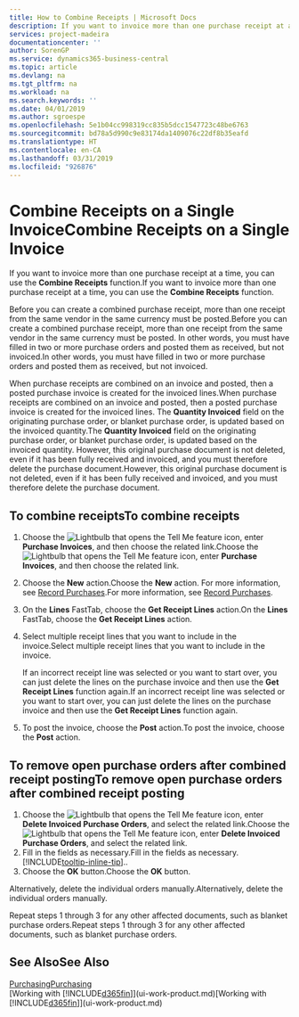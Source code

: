 ```yaml
---
title: How to Combine Receipts | Microsoft Docs
description: If you want to invoice more than one purchase receipt at a time, you can use the Combine Receipts function.
services: project-madeira
documentationcenter: ''
author: SorenGP
ms.service: dynamics365-business-central
ms.topic: article
ms.devlang: na
ms.tgt_pltfrm: na
ms.workload: na
ms.search.keywords: ''
ms.date: 04/01/2019
ms.author: sgroespe
ms.openlocfilehash: 5e1b04cc998319cc835b5dcc1547723c48be6763
ms.sourcegitcommit: bd78a5d990c9e83174da1409076c22df8b35eafd
ms.translationtype: HT
ms.contentlocale: en-CA
ms.lasthandoff: 03/31/2019
ms.locfileid: "926876"
---
```

# <a name="combine-receipts-on-a-single-invoice"></a><span data-ttu-id="23fb5-103">Combine Receipts on a Single Invoice</span><span class="sxs-lookup"><span data-stu-id="23fb5-103">Combine Receipts on a Single Invoice</span></span>
<span data-ttu-id="23fb5-104">If you want to invoice more than one purchase receipt at a time, you can use the **Combine Receipts** function.</span><span class="sxs-lookup"><span data-stu-id="23fb5-104">If you want to invoice more than one purchase receipt at a time, you can use the **Combine Receipts** function.</span></span>  

<span data-ttu-id="23fb5-105">Before you can create a combined purchase receipt, more than one receipt from the same vendor in the same currency must be posted.</span><span class="sxs-lookup"><span data-stu-id="23fb5-105">Before you can create a combined purchase receipt, more than one receipt from the same vendor in the same currency must be posted.</span></span> <span data-ttu-id="23fb5-106">In other words, you must have filled in two or more purchase orders and posted them as received, but not invoiced.</span><span class="sxs-lookup"><span data-stu-id="23fb5-106">In other words, you must have filled in two or more purchase orders and posted them as received, but not invoiced.</span></span>  

<span data-ttu-id="23fb5-107">When purchase receipts are combined on an invoice and posted, then a posted purchase invoice is created for the invoiced lines.</span><span class="sxs-lookup"><span data-stu-id="23fb5-107">When purchase receipts are combined on an invoice and posted, then a posted purchase invoice is created for the invoiced lines.</span></span> <span data-ttu-id="23fb5-108">The **Quantity Invoiced** field on the originating purchase order, or blanket purchase order, is updated based on the invoiced quantity.</span><span class="sxs-lookup"><span data-stu-id="23fb5-108">The **Quantity Invoiced** field on the originating purchase order, or blanket purchase order, is updated based on the invoiced quantity.</span></span> <span data-ttu-id="23fb5-109">However, this original purchase document is not deleted, even if it has been fully received and invoiced, and you must therefore delete the purchase document.</span><span class="sxs-lookup"><span data-stu-id="23fb5-109">However, this original purchase document is not deleted, even if it has been fully received and invoiced, and you must therefore delete the purchase document.</span></span>  

## <a name="to-combine-receipts"></a><span data-ttu-id="23fb5-110">To combine receipts</span><span class="sxs-lookup"><span data-stu-id="23fb5-110">To combine receipts</span></span>  
1. <span data-ttu-id="23fb5-111">Choose the ![Lightbulb that opens the Tell Me feature](media/ui-search/search_small.png "Tell me what you want to do") icon, enter **Purchase Invoices**, and then choose the related link.</span><span class="sxs-lookup"><span data-stu-id="23fb5-111">Choose the ![Lightbulb that opens the Tell Me feature](media/ui-search/search_small.png "Tell me what you want to do") icon, enter **Purchase Invoices**, and then choose the related link.</span></span>  
2. <span data-ttu-id="23fb5-112">Choose the **New** action.</span><span class="sxs-lookup"><span data-stu-id="23fb5-112">Choose the **New** action.</span></span> <span data-ttu-id="23fb5-113">For more information, see [Record Purchases](purchasing-how-record-purchases.md).</span><span class="sxs-lookup"><span data-stu-id="23fb5-113">For more information, see [Record Purchases](purchasing-how-record-purchases.md).</span></span>  
3. <span data-ttu-id="23fb5-114">On the **Lines** FastTab, choose the **Get Receipt Lines** action.</span><span class="sxs-lookup"><span data-stu-id="23fb5-114">On the **Lines** FastTab, choose the **Get Receipt Lines** action.</span></span>  
4. <span data-ttu-id="23fb5-115">Select multiple receipt lines that you want to include in the invoice.</span><span class="sxs-lookup"><span data-stu-id="23fb5-115">Select multiple receipt lines that you want to include in the invoice.</span></span>  

    <span data-ttu-id="23fb5-116">If an incorrect receipt line was selected or you want to start over, you can just delete the lines on the purchase invoice and then use the **Get Receipt Lines** function again.</span><span class="sxs-lookup"><span data-stu-id="23fb5-116">If an incorrect receipt line was selected or you want to start over, you can just delete the lines on the purchase invoice and then use the **Get Receipt Lines** function again.</span></span>  
5. <span data-ttu-id="23fb5-117">To post the invoice, choose the **Post** action.</span><span class="sxs-lookup"><span data-stu-id="23fb5-117">To post the invoice, choose the **Post** action.</span></span>  

## <a name="to-remove-open-purchase-orders-after-combined-receipt-posting"></a><span data-ttu-id="23fb5-118">To remove open purchase orders after combined receipt posting</span><span class="sxs-lookup"><span data-stu-id="23fb5-118">To remove open purchase orders after combined receipt posting</span></span>  
1. <span data-ttu-id="23fb5-119">Choose the ![Lightbulb that opens the Tell Me feature](media/ui-search/search_small.png "Tell me what you want to do") icon, enter **Delete Invoiced Purchase Orders**, and select the related link.</span><span class="sxs-lookup"><span data-stu-id="23fb5-119">Choose the ![Lightbulb that opens the Tell Me feature](media/ui-search/search_small.png "Tell me what you want to do") icon, enter **Delete Invoiced Purchase Orders**, and select the related link.</span></span>  
2. <span data-ttu-id="23fb5-120">Fill in the fields as necessary.</span><span class="sxs-lookup"><span data-stu-id="23fb5-120">Fill in the fields as necessary.</span></span> [!INCLUDE[tooltip-inline-tip](includes/tooltip-inline-tip_md.md)]<span data-ttu-id="23fb5-121">.</span><span class="sxs-lookup"><span data-stu-id="23fb5-121">.</span></span>
3. <span data-ttu-id="23fb5-122">Choose the **OK** button.</span><span class="sxs-lookup"><span data-stu-id="23fb5-122">Choose the **OK** button.</span></span>  

<span data-ttu-id="23fb5-123">Alternatively, delete the individual orders manually.</span><span class="sxs-lookup"><span data-stu-id="23fb5-123">Alternatively, delete the individual orders manually.</span></span>

<span data-ttu-id="23fb5-124">Repeat steps 1 through 3 for any other affected documents, such as blanket purchase orders.</span><span class="sxs-lookup"><span data-stu-id="23fb5-124">Repeat steps 1 through 3 for any other affected documents, such as blanket purchase orders.</span></span>

## <a name="see-also"></a><span data-ttu-id="23fb5-125">See Also</span><span class="sxs-lookup"><span data-stu-id="23fb5-125">See Also</span></span>  
[<span data-ttu-id="23fb5-126">Purchasing</span><span class="sxs-lookup"><span data-stu-id="23fb5-126">Purchasing</span></span>](purchasing-manage-purchasing.md)  
<span data-ttu-id="23fb5-127">[Working with [!INCLUDE[d365fin](includes/d365fin_md.md)]](ui-work-product.md)</span><span class="sxs-lookup"><span data-stu-id="23fb5-127">[Working with [!INCLUDE[d365fin](includes/d365fin_md.md)]](ui-work-product.md)</span></span>
